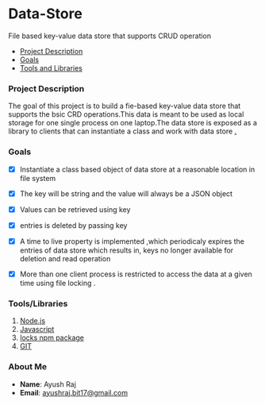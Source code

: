 # Data-Store
File based key-value data store that supports CRUD operation
- [Project Description](#project-description)
 - [Goals](#goals)
 - [Tools and Libraries](#tools/libraries)


### Project Description
The goal of this project is to build a fie-based key-value data store that supports the bsic CRD operations.This data is meant to be used as local storage for one single process on one laptop.The data store is exposed as a library to clients that can instantiate a class and work with data store [.](url-link)


### Goals
  - [x] Instantiate a class based object of data store at a reasonable location in file system
  - [x] The key will be string and the value will always be a JSON object
  - [x] Values can be retrieved using key
  - [x] entries is deleted by passing key 
  - [x] A time to live property is implemented ,which periodicaly expires the entries of data store which results in, keys no longer available for deletion and read operation
  - [x] More than one client process is restricted to access the data at a given time using file locking .
  

### Tools/Libraries
1. [Node.js](#nodejs)
2. [Javascript](#Javascript)
3. [locks npm package](#locks)
4. [GIT](#git)


### About Me

- **Name**: Ayush Raj
- **Email**: ayushraj.bit17@gmail.com

